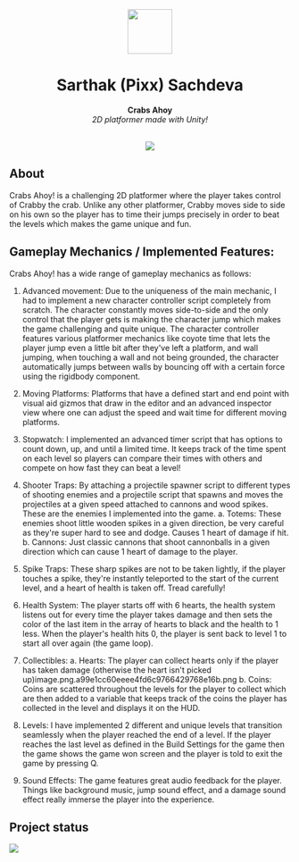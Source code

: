 <div align="center"><img src="https://github.com/itspixxel/RGP_Platformer/blob/maple/Assets/UI/CrabsAhoyIcon.png" width=80></div>
<h1 align="center">Sarthak (Pixx) Sachdeva</h1>
<p align="center"><strong>Crabs Ahoy</strong>
<br><em>2D platformer made with Unity!</em></p>
<br/>
<div align="center"><img src="demo.gif"></img></div>
<h2>About</h2>

Crabs Ahoy! is a challenging 2D platformer where the player takes control of Crabby the crab. Unlike any other platformer, Crabby moves side to side on his own so the player has to time their jumps precisely in order to beat the levels which makes the game unique and fun.

<h2>Gameplay Mechanics / Implemented Features:</h2>
Crabs Ahoy! has a wide range of gameplay mechanics as follows:

1. Advanced movement: Due to the uniqueness of the main mechanic, I had to implement a new character controller script completely from scratch. The character constantly moves side-to-side and the only control that the player gets is making the character jump which makes the game challenging and quite unique. The character controller features various platformer mechanics like coyote time that lets the player jump even a little bit after they've left a platform, and wall jumping, when touching a wall and not being grounded, the character automatically jumps between walls by bouncing off with a certain force using the rigidbody component.

2. Moving Platforms: Platforms that have a defined start and end point with visual aid gizmos that draw in the editor and an advanced inspector view where one can adjust the speed and wait time for different moving platforms.

3. Stopwatch: I implemented an advanced timer script that has options to count down, up, and until a limited time. It keeps track of the time spent on each level so players can compare their times with others and compete on how fast they can beat a level!
 

4. Shooter Traps: 
By attaching a projectile spawner script to different types of shooting enemies and a projectile script that spawns and moves the projectiles at a given speed attached to cannons and wood spikes. These are the enemies I implemented into the game.
     a. Totems: These enemies shoot little wooden spikes in a given direction, be very careful as they're super hard to see and dodge. Causes 1 heart of damage if hit.
     b. Cannons: Just classic cannons that shoot cannonballs in a given direction which can cause 1 heart of damage to the player.

5. Spike Traps: These sharp spikes are not to be taken lightly, if the player touches a spike, they're instantly teleported to the start of the current level, and a heart of health is taken off. Tread carefully!

6. Health System:
The player starts off with 6 hearts, the health system listens out for every time the player takes damage and then sets the color of the last item in the array of hearts to black and the health to 1 less. When the player's health hits 0, the player is sent back to level 1 to start all over again (the game loop).

7. Collectibles: 
     a. Hearts: The player can collect hearts only if the player has taken damage (otherwise the heart isn't picked up)image.png.a99e1cc60eeee4fd6c9766429768e16b.png
     b. Coins: Coins are scattered throughout the levels for the player to collect which are then added to a variable that keeps track of the coins the player has collected in the level and displays it on the HUD.

8. Levels: I have implemented 2 different and unique levels that transition seamlessly when the player reached the end of a level. If the player reaches the last level as defined in the Build Settings for the game then the game shows the game won screen and the player is told to exit the game by pressing Q.

9. Sound Effects: The game features great audio feedback for the player. Things like background music, jump sound effect, and a damage sound effect really immerse the player into the experience.

<h2>Project status</h2>
<div><img src="https://progress-bar.dev/100"></div>
